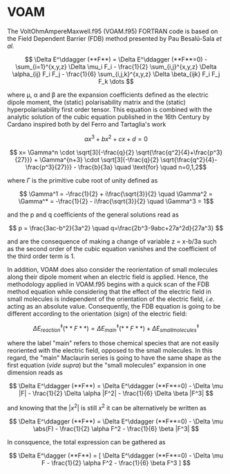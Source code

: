 # VOAM

The VoltOhmAmpereMaxwell.f95 (VOAM.f95) FORTRAN code is based on the Field Dependent Barrier (FDB) method presented by Pau Besalú-Sala _et al._ 

$$ \Delta E^\ddagger (**F**) = \Delta E^\ddagger (**F**=0) - \sum_{i=1}^{x,y,z} \Delta \mu_i F_i - \frac{1}{2} \sum_{i,j}^{x,y,z} \Delta \alpha_{ij} F_i F_j - \frac{1}{6} \sum_{i,j,k}^{x,y,z} \Delta \beta_{ijk} F_i F_j F_k \dots $$ 

where μ, α and β are the expansion coefficients defined as the electric dipole moment, the (static) polarisability matrix and the (static) hyperpolarisability first order tensor. This equation is combined with the analytic solution of the cubic equation published in the 16th Century by Cardano inspired both by del Ferro and Tartaglia's work

$$ ax^3 + bx^2 + cx + d = 0 $$

$$ x= \Gamma^n \cdot \sqrt[3]{-\frac{q}{2} \sqrt{\frac{q^2}{4}+\frac{p^3}{27}}} + \Gamma^{n+3} \cdot \sqrt[3]{-\frac{q}{2} \sqrt{\frac{q^2}{4}-\frac{p^3}{27}}} - \frac{b}{3a} \quad \text{for} \quad n=0,1,2$$

where $\Gamma$ is the primitive cube root of unity defined as

$$ \Gamma^1 = -\frac{1}{2} + i\frac{\sqrt{3}}{2} \quad \Gamma^2 = \Gamma^* = -\frac{1}{2} - i\frac{\sqrt{3}}{2} \quad \Gamma^3 = 1$$

and the p and q coefficients of the general solutions read as

$$ p = \frac{3ac-b^2}{3a^2} \quad q=\frac{2b^3-9abc+27a^2d}{27a^3} $$

and are the consequence of making a change of variable z = x-b/3a such as the second order of the cubic equation vanishes and the coefficient of the third order term is 1.

In addition, VOAM does also consider the reorientation of small molecules along their dipole moment when an electric field is applied. Hence, the methodology applied in VOAM.f95 begins with a quick scan of the FDB method equation while considering that the effect of the electric field in small molecules is independent of the orientation of the electric field, _i.e._ acting as an absolute value. Consequently, the FDB equation is going to be different according to the orientation (sign) of the electric field:

$$ \Delta E^\ddagger_{reaction} (**F**) = \Delta E^\ddagger_{main} (**F**) + \Delta E^\ddagger_{small molecules} $$

where the label "main" refers to those chemical species that are not easily reoriented with the electric field, opposed to the small molecules. In this regard, the "main" Maclaurin series is going to have the same shape as the first equation (_vide supra_) but the "small molecules" expansion in one dimension reads as

$$ \Delta E^\ddagger (**F**) = \Delta E^\ddagger (**F**=0) - \Delta \mu |F| - \frac{1}{2} \Delta \alpha |F^2| - \frac{1}{6} \Delta \beta |F^3| $$

and knowing that the $|x^2|$ is still $x^2$ it can be alternatively be written as

$$ \Delta E^\ddagger (**F**) = \Delta E^\ddagger (**F**=0) - \Delta \mu \abs(F) - \frac{1}{2} \alpha F^2 - \frac{1}{6} \beta |F^3| $$

In consquence, the total expression can be gathered as

$$ \Delta E^\dagger (**F**) = [ \Delta E^\ddagger (**F**=0) - \Delta \mu F - \frac{1}{2} \alpha F^2 - \frac{1}{6} \beta F^3 ] $$

